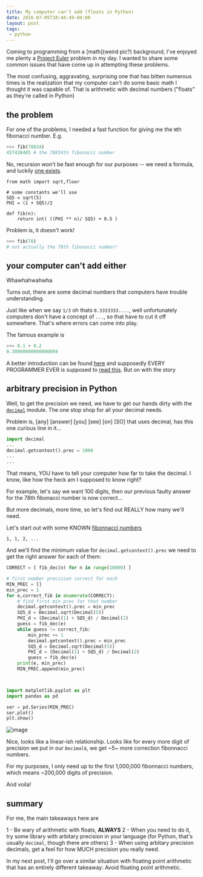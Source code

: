 ```yaml
---
title: My computer can't add (floats in Python)
date: 2016-07-05T18:44:49-04:00
layout: post
tags:
 - python
---
```


<!-- set up: I wanted a fast fib -->

Coming to programming from a [math](weird pic?) background, I've enjoyed me plenty a [Project Euler](problem) problem in my day. I wanted to share some common issues that have come up in attempting these problems.

The most confusing, aggravating, surprising one that has bitten numerous times is the realization that my computer can't do some basic math I thought it was capable of. That is arithmetic with decimal numbers ("floats" as they're called in Python)

## the problem

For one of the problems, I needed a fast function for giving me the `N`th fibonacci number. E.g.

```python
>>> fib(78834)
457438485 # the 78834th fibonacci number
```

No, recursion won't be fast enough for our purposes -- we need a formula, and luckily [one exists]().

```
from math import sqrt,floor

# some constants we'll use
SQ5 = sqrt(5)  
PHI = (1 + SQ5)/2

def fib(n):
	return int( ((PHI ** n)/ SQ5) + 0.5 ) 
```

Problem is, it doesn't work!

```python
>>> fib(78)
# not actually the 78th fibonacci number!
```

<!-- 1 - my computer can't add (the error) -->

## your computer can't add either

Whawhahwahwha

Turns out, there are some decimal numbers that computers have trouble understanding. 

Just like when we say `1/3` oh thats `0.3333333....`, well unfortunately computers don't have a concept of `...`, so that have to cut it off somewhere. That's where errors can come into play.

The famous example is

```python
>>> 0.1 + 0.2
0.30000000000000004
```

A better introduction can be found [here](vid) and supposedly EVERY PROGRAMMER EVER is supposed to [read this](). But on with the story


<!-- 2 - arbitrary precision is tricky (resolution with graph) -->
## arbitrary precision in Python

Well, to get the precision we need, we have to get our hands dirty with the [`decimal`]() module. The one stop shop for all your decimal needs.

Problem is, [any] [answer] [you] [see] [on] [SO] that uses decimal, has this one curious line in it...

```python
import decimal
...
decimal.getcontext().prec = 1000
...
...
```
That means, YOU have to tell your computer how far to take the decimal. I know, like how the heck am I supposed to know right?

For example, let's say we want 100 digits, then our previous faulty answer for the 78th fibonacci number is now correct...

But more decimals, more time, so let's find out REALLY how many we'll need.

Let's start out with some KNOWN [fibonnacci numbers](http://planetmath.org/listoffibonaccinumbers)

```
1, 1, 2, ...
```

And we'll find the minimum value for `decimal.getcontext().prec` we need to get the right answer for each of them:

```python 
CORRECT = [ fib_dec(n) for n in range(10000) ] 

# first number precision correct for each
MIN_PREC = []
min_prec = 1
for e,correct_fib in enumerate(CORRECT):
	# find first min prec for that number
	decimal.getcontext().prec = min_prec
	SQ5_d = Decimal.sqrt(Decimal(5))
	PHI_d = (Decimal(1) + SQ5_d) / Decimal(2)
	guess = fib_dec(e)
	while guess != correct_fib:
		min_prec += 1
		decimal.getcontext().prec = min_prec
		SQ5_d = Decimal.sqrt(Decimal(5))
		PHI_d = (Decimal(1) + SQ5_d) / Decimal(2)
		guess = fib_dec(e)
	print(e, min_prec)
	MIN_PREC.append(min_prec)



import matplotlib.pyplot as plt
import pandas as pd 

ser = pd.Series(MIN_PREC)
ser.plot()
plt.show()
``` 
![image](...)

Nice, looks like a linear-ish relationship. Looks like for every more digit of precision we put in our `Decimal`s, we get ~5~ more correction fibonnacci numbers. 

For my purposes, I only need up to the first 1,000,000 fibonnacci numbers, which means ~200,000 digits of precision.

And voila!

## summary

For me, the main takeaways here are

 1 - Be wary of arithmetic with floats, __ALWAYS__
 2 - When you need to do it, try some library with arbitary precision in your language (for Python, that's usually `decimal`, though there are others)
 3 - When using arbitary precision decimals, get a feel for how MUCH precision you really need.

 In my next post, I'll go over a similar situation with floating point arithmetic that has an entirely different takeaway: Avoid floating point arithmetic. 

